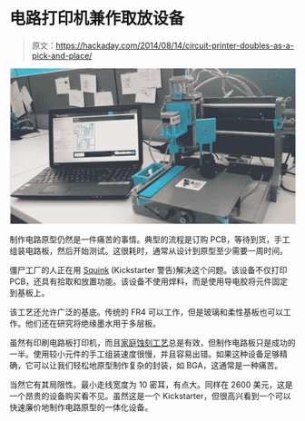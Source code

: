 # 电路打印机兼作取放设备

> 原文：<https://hackaday.com/2014/08/14/circuit-printer-doubles-as-a-pick-and-place/>

[![Squink PCB printer and Pick and Place](img/966fb41953f03246685858c6c240d3bc.png)](http://hackaday.com/2014/08/14/circuit-printer-doubles-as-a-pick-and-place/squink/)

制作电路原型仍然是一件痛苦的事情。典型的流程是订购 PCB，等待到货，手工组装电路板，然后开始测试。这很耗时，通常从设计到原型至少需要一周时间。

僵尸工厂的人正在用 [Squink](https://www.kickstarter.com/projects/botfactory/squink-the-personal-electronic-circuit-factory) (Kickstarter 警告)解决这个问题。该设备不仅打印 PCB，还具有拾取和放置功能。该设备不使用焊料，而是使用导电胶将元件固定到基板上。

该工艺还允许广泛的基底。传统的 FR4 可以工作，但是玻璃和柔性基板也可以工作。他们还在研究将绝缘墨水用于多层板。

虽然有印刷电路板打印机，而且[家庭蚀刻工艺](http://hackaday.com/2014/01/05/testing-the-limits-of-home-pcb-etching/)总是有效，但制作电路板只是成功的一半。使用较小元件的手工组装速度很慢，并且容易出错。如果这种设备足够精确，它可以让我们轻松地原型制作复杂的封装，如 BGA，这通常是一种痛苦。

当然它有其局限性。最小走线宽度为 10 密耳，有点大。同样在 2600 美元，这是一个昂贵的设备购买看不见。虽然这是一个 Kickstarter，但很高兴看到一个可以快速廉价地制作电路原型的一体化设备。